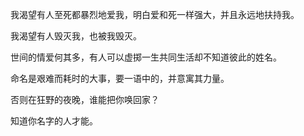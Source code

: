 
我渴望有人至死都暴烈地爱我，明白爱和死一样强大，并且永远地扶持我。

我渴望有人毁灭我，也被我毁灭。




世间的情爱何其多，有人可以虚掷一生共同生活却不知道彼此的姓名。

命名是艰难而耗时的大事，要一语中的，并意寓其力量。

否则在狂野的夜晚，谁能把你唤回家？

知道你名字的人才能。
